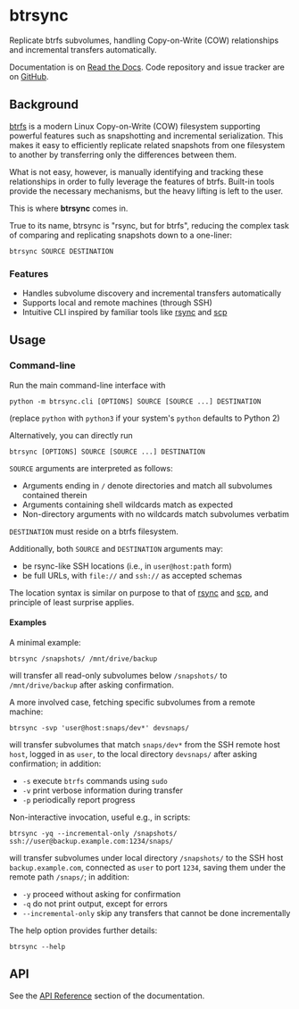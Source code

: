 <!--
Copyright © 2023 Andrei Tatar <andrei.ttr@gmail.com>

SPDX-License-Identifier: CC-BY-SA-4.0
-->

# btrsync

Replicate btrfs subvolumes, handling Copy-on-Write (COW) relationships and incremental transfers automatically.

Documentation is on [Read the Docs](https://btrsync.readthedocs.io).
Code repository and issue tracker are on [GitHub](https://github.com/andreittr/btrsync).

## Background
[btrfs](https://btrfs.wiki.kernel.org) is a modern Linux Copy-on-Write (COW) filesystem supporting powerful features such as snapshotting and incremental serialization.
This makes it easy to efficiently replicate related snapshots from one filesystem to another by transferring only the differences between them.

What is not easy, however, is manually identifying and tracking these relationships in order to fully leverage the features of btrfs.
Built-in tools provide the necessary mechanisms, but the heavy lifting is left to the user.

This is where **btrsync** comes in.

True to its name, btrsync is "rsync, but for btrfs", reducing the complex task of comparing and replicating snapshots down to a one-liner:
```
btrsync SOURCE DESTINATION
```

### Features
- Handles subvolume discovery and incremental transfers automatically
- Supports local and remote machines (through SSH)
- Intuitive CLI inspired by familiar tools like [rsync](https://rsync.samba.org/) and [scp](https://man.openbsd.org/scp.1)

## Usage
### Command-line
Run the main command-line interface with
```
python -m btrsync.cli [OPTIONS] SOURCE [SOURCE ...] DESTINATION
```
(replace `python` with `python3` if your system's `python` defaults to Python 2)

Alternatively, you can directly run
```
btrsync [OPTIONS] SOURCE [SOURCE ...] DESTINATION
```

`SOURCE` arguments are interpreted as follows:
- Arguments ending in `/` denote directories and match all subvolumes contained therein
- Arguments containing shell wildcards match as expected
- Non-directory arguments with no wildcards match subvolumes verbatim

`DESTINATION` must reside on a btrfs filesystem.

Additionally, both `SOURCE` and `DESTINATION` arguments may:
- be rsync-like SSH locations (i.e., in `user@host:path` form)
- be full URLs, with `file://` and `ssh://` as accepted schemas

The location syntax is similar on purpose to that of [rsync](https://rsync.samba.org/) and [scp](https://man.openbsd.org/scp.1), and principle of least surprise applies.

#### Examples
A minimal example:
```
btrsync /snapshots/ /mnt/drive/backup
```
will transfer all read-only subvolumes below `/snapshots/` to `/mnt/drive/backup` after asking confirmation.

A more involved case, fetching specific subvolumes from a remote machine:
```
btrsync -svp 'user@host:snaps/dev*' devsnaps/
```
will transfer subvolumes that match `snaps/dev*` from the SSH remote host `host`, logged in as `user`, to the local directory `devsnaps/` after asking confirmation; in addition:
- `-s` execute `btrfs` commands using `sudo`
- `-v` print verbose information during transfer
- `-p` periodically report progress

Non-interactive invocation, useful e.g., in scripts:
```
btrsync -yq --incremental-only /snapshots/ ssh://user@backup.example.com:1234/snaps/
```
will transfer subvolumes under local directory `/snapshots/` to the SSH host `backup.example.com`, connected as `user` to port `1234`, saving them under the remote path `/snaps/`; in addition:
- `-y` proceed without asking for confirmation
- `-q` do not print output, except for errors
- `--incremental-only` skip any transfers that cannot be done incrementally

The help option provides further details:
```
btrsync --help
```

## API

See the [API Reference](https://btrsync.readthedocs.io/en/stable/api.html) section of the documentation.
